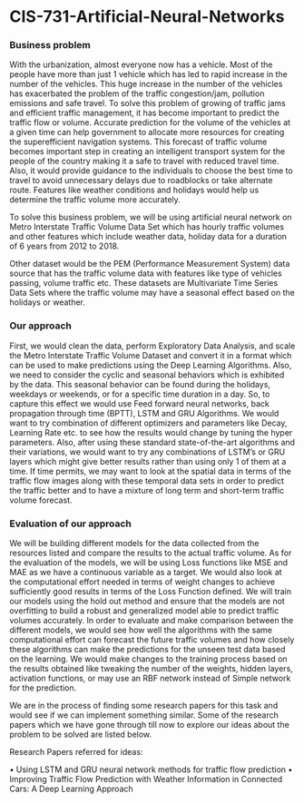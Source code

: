 # CIS-731-Artificial-Neural-Networks

### Business problem

With the urbanization, almost everyone now has a vehicle. Most of the people have more than just 1 vehicle which has led to rapid increase in the number of the vehicles. This huge increase in the number of the vehicles has exacerbated the problem of the traffic congestion/jam, pollution emissions and safe travel. To solve this problem of growing of traffic jams and efficient traffic management, it has become important to predict the traffic flow or volume. Accurate prediction for the volume of the vehicles at a given time can help government to allocate more resources for creating the superefficient navigation systems. This forecast of traffic volume becomes important step in creating an intelligent transport system for the people of the country making it a safe to travel with reduced travel time. Also, it would provide guidance to the individuals to choose the best time to travel to avoid unnecessary delays due to roadblocks or take alternate route. Features like weather conditions and holidays would help us determine the traffic volume more accurately. 

To solve this business problem, we will be using artificial neural network on Metro Interstate Traffic Volume Data Set which has hourly traffic volumes and other features which include weather data, holiday data for a duration of 6 years from 2012 to 2018.

Other dataset would be the PEM (Performance Measurement System) data source that has the traffic volume data with features like type of vehicles passing, volume traffic etc. These datasets are Multivariate Time Series Data Sets where the traffic volume may have a seasonal effect based on the holidays or weather. 


### Our approach

First, we would clean the data, perform Exploratory Data Analysis, and scale the Metro Interstate Traffic Volume Dataset and convert it in a format which can be used to make predictions using the Deep Learning Algorithms. Also, we need to consider the cyclic and seasonal behaviors which is exhibited by the data. This seasonal behavior can be found during the holidays, weekdays or weekends, or for a specific time duration in a day. So, to capture this effect we would use Feed forward neural networks, back propagation through time (BPTT), LSTM and GRU Algorithms. We would want to try combination of different optimizers and parameters like Decay, Learning Rate etc. to see how the results would change by tuning the hyper parameters. Also, after using these standard state-of-the-art algorithms and their variations, we would want to try any combinations of LSTM’s or GRU layers which might give better results rather than using only 1 of them at a time. 
If time permits, we may want to look at the spatial data in terms of the traffic flow images along with these temporal data sets in order to predict the traffic better and to have a mixture of long term and short-term traffic volume forecast.   





### Evaluation of our approach

We will be building different models for the data collected from the resources listed and compare the results to the actual traffic volume. As for the evaluation of the models, we will be using Loss functions like MSE and MAE as we have a continuous variable as a target. We would also look at the computational effort needed in terms of weight changes to achieve sufficiently good results in terms of the Loss Function defined.  We will train our models using the hold out method and ensure that the models are not overfitting to build a robust and generalized model able to predict traffic volumes accurately. 
In order to evaluate and make comparison between the different models, we would see how well the algorithms with the same computational effort can forecast the future traffic volumes and how closely these algorithms can make the predictions for the unseen test data based on the learning. We would make changes to the training process based on the results obtained like tweaking the number of the weights, hidden layers, activation functions, or may use an RBF network instead of Simple network for the prediction. 

We are in the process of finding some research papers for this task and would see if we can implement something similar. Some of the research papers which we have gone through till now to explore our ideas about the problem to be solved are listed below. 

Research Papers referred for ideas:
   
•	Using LSTM and GRU neural network methods for traffic flow prediction
•	Improving Traffic Flow Prediction with Weather Information in Connected Cars: A Deep Learning Approach
